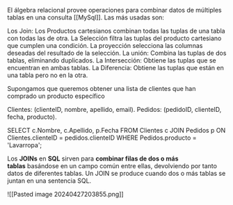 El álgebra relacional provee operaciones para combinar datos de múltiples tablas en una consulta [[MySql]]. Las más usadas son:

Los Join:
	Los Productos cartesianos combinan todas las tuplas de una tabla con todas las de otra.
	La Selección filtra las tuplas del producto cartesiano que cumplen una condición.
	 La proyección selecciona las columnas deseadas del resultado de la selección.
La unión: Combina las tuplas de dos tablas, eliminando duplicados.
La Intersección: Obtiene las tuplas que se encuentran en ambas tablas.
La Diferencia: Obtiene las tuplas que están en una tabla pero no en la otra.

Supongamos que queremos obtener una lista de clientes que han comprado un producto específico

Clientes: (clienteID, nombre, apellido, email).
Pedidos: (pedidoID, clienteID, fecha, producto).

SELECT c.Nombre, c.Apellido, p.Fecha
FROM Clientes c JOIN Pedidos p ON Clientes.clienteID = pedidos.clienteID
WHERE Pedidos.producto = 'Lavarropa';

Los **JOINs** en **SQL** sirven para **combinar filas de dos o más tablas** basándose en un campo común entre ellas, devolviendo por tanto datos de diferentes tablas. Un JOIN se produce cuando dos o más tablas se juntan en una sentencia SQL.

![[Pasted image 20240427203855.png]]


